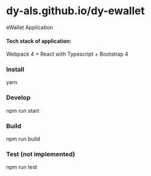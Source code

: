 # dy-als.github.io/dy-ewallet
eWallet Application 

#### Tech stack of application:

Webpack 4 + React with Typescript + Bootstrap 4

### Install

yarn

### Develop

npm run start

### Build

npm run build

### Test (not implemented)

npm run test
